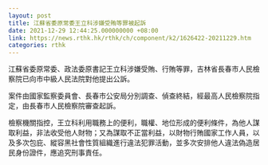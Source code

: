 ```yaml
---
layout: post
title: 江蘇省委原常委王立科涉嫌受賄等罪被起訴
date: 2021-12-29 12:44:25.000000000 +08:00
link: https://news.rthk.hk/rthk/ch/component/k2/1626422-20211229.htm
categories: rthk
---
```


江蘇省委原常委、政法委原書記王立科涉嫌受賄、行賄等罪，吉林省長春市人民檢察院已向市中級人民法院對他提出公訴。

案件由國家監察委員會、長春市公安局分別調查、偵查終結，經最高人民檢察院指定，由長春市人民檢察院審查起訴。

檢察機關指控，王立科利用職務上的便利，職權、地位形成的便利條件，為他人謀取利益，非法收受他人財物；又為謀取不正當利益，以財物行賄國家工作人員，以及多次包庇、縱容黑社會性質組織進行違法犯罪活動，並多次安排他人違法偽造居民身份證件，應追究刑事責任。
